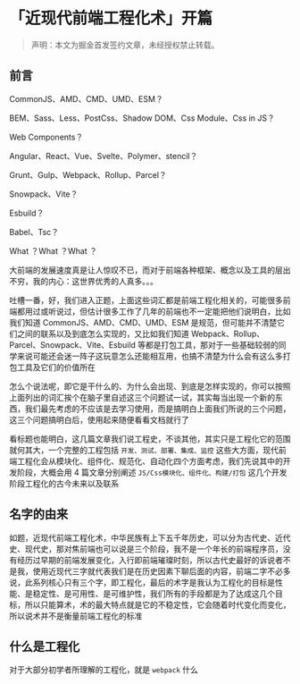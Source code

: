 # 「近现代前端工程化术」开篇

> 声明：本文为掘金首发签约文章，未经授权禁止转载。

## 前言

CommonJS、AMD、CMD、UMD、ESM？

BEM、Sass、Less、PostCss、Shadow DOM、Css Module、Css in JS？

Web Components？

Angular、React、Vue、Svelte、Polymer、stencil？

Grunt、Gulp、Webpack、Rollup、Parcel？

Snowpack、Vite？

Esbuild？

Babel、Tsc？

What ？What ？What ？ 

大前端的发展速度真是让人惊叹不已，而对于前端各种框架、概念以及工具的层出不穷，我的内心：这世界优秀的人真多。。。

吐槽一番，好，我们进入正题，上面这些词汇都是前端工程化相关的，可能很多前端都用过或听说过，但估计很多工作了几年的前端也不一定能把他们说明白，比如我们知道 CommonJS、AMD、CMD、UMD、ESM 是规范，但可能并不清楚它们之间的联系以及到底怎么实现的，又比如我们知道 Webpack、Rollup、Parcel、Snowpack、Vite、Esbuild 等都是打包工具，那对于一些基础较弱的同学来说可能还会迷一阵子这玩意怎么还能相互用，也搞不清楚为什么会有这么多打包工具及它们的价值所在

怎么个说法呢，即它是干什么的、为什么会出现、到底是怎样实现的，你可以按照上面列出的词汇挨个在脑子里自述这三个问题试一试，其实每当出现一个新的东西，我们最先考虑的不应该是去学习使用，而是搞明白上面我们所说的三个问题，这三个问题搞明白后，使用起来随便看看文档就行了

看标题也能明白，这几篇文章我们说工程史，不谈其他，其实只是工程化它的范围就何其大，一个完整的工程包括 `开发、测试、部署、集成、监控` 这些大方面，现代前端工程化会从模块化、组件化、规范化、自动化四个方面考虑，我们先说其中的开发阶段，大概会用 4 篇文章分别阐述 `JS/Css模块化、组件化、构建/打包` 这几个开发阶段工程化的古今未来以及联系



## 名字的由来

如题，近现代前端工程化术，中华民族有上下五千年历史，可以分为古代史、近代史、现代史，那对焦前端也可以说是三个阶段，我不是一个年长的前端程序员，没有经历过早期的前端发展变化，入行即前端璀璨时刻，所以古代史最好的诉说者不是我，使用近现代三字就代表我们是在历史因素下聊后面的内容，前端二字不必多说，此系列核心只有三个字，即工程化，最后的术字是我认为工程化的目标是性能、是稳定性、是可用性、是可维护性，我们所有的手段都是为了达成这几个目标，所以只能算术，术的最大特点就是它的不稳定性，它会随着时代变化而变化，所以说术并不是衡量前端工程化的标准



## 什么是工程化

对于大部分初学者所理解的工程化，就是 `webpack` 什么





